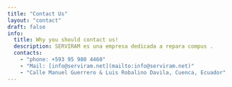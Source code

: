 ```yaml
---
title: "Contact Us"
layout: "contact"
draft: false
info:
  title: Why you should contact us!
  description: SERVIRAM es una empresa dedicada a repara compus .
  contacts:
    - "phone: +593 95 980 4460"
    - "Mail: [info@serviram.net](mailto:info@serviram.net)"
    - "Calle Manuel Guerrero & Luis Robalino Davila, Cuenca, Ecuador"
---
```

